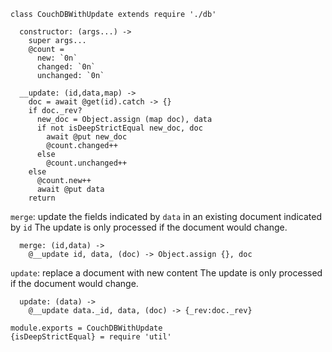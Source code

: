     class CouchDBWithUpdate extends require './db'

      constructor: (args...) ->
        super args...
        @count =
          new: `0n`
          changed: `0n`
          unchanged: `0n`

      __update: (id,data,map) ->
        doc = await @get(id).catch -> {}
        if doc._rev?
          new_doc = Object.assign (map doc), data
          if not isDeepStrictEqual new_doc, doc
            await @put new_doc
            @count.changed++
          else
            @count.unchanged++
        else
          @count.new++
          await @put data
        return

`merge`: update the fields indicated by `data` in an existing document indicated by `id`
The update is only processed if the document would change.

      merge: (id,data) ->
        @__update id, data, (doc) -> Object.assign {}, doc

`update`: replace a document with new content
The update is only processed if the document would change.

      update: (data) ->
        @__update data._id, data, (doc) -> {_rev:doc._rev}

    module.exports = CouchDBWithUpdate
    {isDeepStrictEqual} = require 'util'

